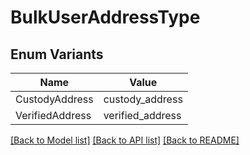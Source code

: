 # BulkUserAddressType

## Enum Variants

| Name | Value |
|---- | -----|
| CustodyAddress | custody_address |
| VerifiedAddress | verified_address |


[[Back to Model list]](../README.md#documentation-for-models) [[Back to API list]](../README.md#documentation-for-api-endpoints) [[Back to README]](../README.md)


